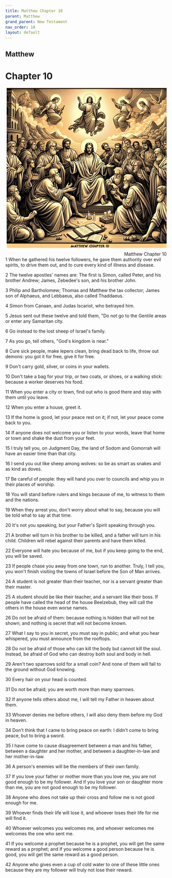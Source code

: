 ```yaml
---
title: Matthew Chapter 10
parent: Matthew
grand_parent: New Testament
nav_order: 10
layout: default
---
```


## Matthew

# Chapter 10

<div style="clear: both; text-align: right;">
    <img src="/assets/Image/Matthew/500/10.jpg" alt="Matthew Chapter 10" class="chapter-image" style="max-width: 100%; height: auto; float: right; margin: 0 0 10px 10px; padding-left: 10%;">
    <figcaption style="font-size: 14px;">Matthew Chapter 10</figcaption>
</div>
1 When he gathered his twelve followers, he gave them authority over evil spirits, to drive them out, and to cure every kind of illness and disease.

2 The twelve apostles' names are: The first is Simon, called Peter, and his brother Andrew; James, Zebedee's son, and his brother John.

3 Philip and Bartholomew; Thomas and Matthew the tax collector; James son of Alphaeus, and Lebbaeus, also called Thaddaeus.

4 Simon from Canaan, and Judas Iscariot, who betrayed him.

5 Jesus sent out these twelve and told them, "Do not go to the Gentile areas or enter any Samaritan city.

6 Go instead to the lost sheep of Israel's family.

7 As you go, tell others, "God's kingdom is near."

8 Cure sick people, make lepers clean, bring dead back to life, throw out demons: you got it for free, give it for free.

9 Don't carry gold, silver, or coins in your wallets.

10 Don't take a bag for your trip, or two coats, or shoes, or a walking stick: because a worker deserves his food.

11 When you enter a city or town, find out who is good there and stay with them until you leave.

12 When you enter a house, greet it.

13 If the home is good, let your peace rest on it; if not, let your peace come back to you.

14 If anyone does not welcome you or listen to your words, leave that home or town and shake the dust from your feet.

15 I truly tell you, on Judgment Day, the land of Sodom and Gomorrah will have an easier time than that city.

16 I send you out like sheep among wolves: so be as smart as snakes and as kind as doves.

17 Be careful of people: they will hand you over to councils and whip you in their places of worship.

18 You will stand before rulers and kings because of me, to witness to them and the nations.

19 When they arrest you, don't worry about what to say, because you will be told what to say at that time.

20 It's not you speaking, but your Father's Spirit speaking through you.

21 A brother will turn in his brother to be killed, and a father will turn in his child. Children will rebel against their parents and have them killed.

22 Everyone will hate you because of me, but if you keep going to the end, you will be saved.

23 If people chase you away from one town, run to another. Truly, I tell you, you won't finish visiting the towns of Israel before the Son of Man arrives.

24 A student is not greater than their teacher, nor is a servant greater than their master.

25 A student should be like their teacher, and a servant like their boss. If people have called the head of the house Beelzebub, they will call the others in the house even worse names.

26 Do not be afraid of them: because nothing is hidden that will not be shown; and nothing is secret that will not become known.

27 What I say to you in secret, you must say in public; and what you hear whispered, you must announce from the rooftops.

28 Do not be afraid of those who can kill the body but cannot kill the soul. Instead, be afraid of God who can destroy both soul and body in hell.

29 Aren't two sparrows sold for a small coin? And none of them will fall to the ground without God knowing.

30 Every hair on your head is counted.

31 Do not be afraid; you are worth more than many sparrows.

32 If anyone tells others about me, I will tell my Father in heaven about them.

33 Whoever denies me before others, I will also deny them before my God in heaven.

34 Don't think that I came to bring peace on earth: I didn't come to bring peace, but to bring a sword.

35 I have come to cause disagreement between a man and his father, between a daughter and her mother, and between a daughter-in-law and her mother-in-law.

36 A person's enemies will be the members of their own family.

37 If you love your father or mother more than you love me, you are not good enough to be my follower. And if you love your son or daughter more than me, you are not good enough to be my follower.

38 Anyone who does not take up their cross and follow me is not good enough for me.

39 Whoever finds their life will lose it, and whoever loses their life for me will find it.

40 Whoever welcomes you welcomes me, and whoever welcomes me welcomes the one who sent me.

41 If you welcome a prophet because he is a prophet, you will get the same reward as a prophet; and if you welcome a good person because he is good, you will get the same reward as a good person.

42 Anyone who gives even a cup of cold water to one of these little ones because they are my follower will truly not lose their reward.


